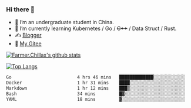 ### Hi there 👋

- 🔭 I’m an undergraduate student in China.
- 🌱 I’m currently learning Kubernetes / Go / ~~C++~~ / Data Struct / Rust.
- ✍️ [Blogger](https://blog.farmer233.top)
- 🤔 [My Gitee](https://gitee.com/Farmer-chong)


[![Farmer.Chillax's github stats](https://github-readme-stats.vercel.app/api?username=FarmerChillax)](https://github.com/anuraghazra/github-readme-stats)

[![Top Langs](https://github-readme-stats.vercel.app/api/top-langs/?username=FarmerChillax&layout=compact&hide=html,css,javascript)](https://github.com/anuraghazra/github-readme-stats)


<a href="https://wakatime.com/@Farmer"> </a>
          <!--START_SECTION:waka-->

```txt
Go                         4 hrs 46 mins   █████████████░░░░░░░░░░░░   51.80 %
Docker                     1 hr 31 mins    ████░░░░░░░░░░░░░░░░░░░░░   16.61 %
Markdown                   1 hr 12 mins    ███▒░░░░░░░░░░░░░░░░░░░░░   13.05 %
Bash                       34 mins         █▓░░░░░░░░░░░░░░░░░░░░░░░   06.32 %
YAML                       18 mins         ▓░░░░░░░░░░░░░░░░░░░░░░░░   03.26 %
```

<!--END_SECTION:waka-->



<!--
**Farmer-chong/Farmer-chong** is a ✨ _special_ ✨ repository because its `README.md` (this file) appears on your GitHub profile.

Here are some ideas to get you started:

- 🔭 I’m currently working on ...
- 🌱 I’m currently learning ...
- 👯 I’m looking to collaborate on ...
- 🤔 I’m looking for help with ...
- 💬 Ask me about ...
- 📫 How to reach me: ...
- 😄 Pronouns: ...
- ⚡ Fun fact: ...
-->
